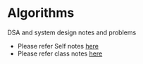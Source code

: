 # Algorithms
DSA and system design notes and problems

* Please refer Self notes [here](Notes/self/DSANotes.md)
* Please refer class notes [here](Notes/class_Notes)
